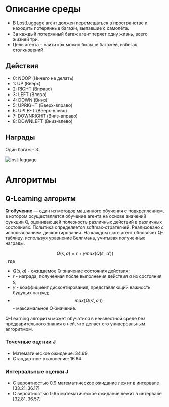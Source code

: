 # **Описание среды**
- В LostLuggage агент должен перемещаться в пространстве и находить потерянные багажи, выпавшие с самолёта.
- За каждый потерянный багаж агент теряет одну жизнь, всего жизней три.
- Цель агента - найти как можно больше багажей, избегая столкновений.

## **Действия**
- 0: NOOP (Ничего не делать)
- 1: UP (Вверх)
- 2: RIGHT (Вправо)
- 3: LEFT (Влево)
- 4: DOWN (Вниз)
- 5: UPRIGHT (Вверх-вправо)
- 6: UPLEFT (Вверх-влево)
- 7: DOWNRIGHT (Вниз-вправо)
- 8: DOWNLEFT (Вниз-влево)

## **Награды**

Один багаж - 3.

![lost-luggage](https://github.com/sotarseniy/project-atari-lost-luggage/blob/main/assets/lost_luggage.gif)

# **Алгоритмы**

## **Q-Learning алгоритм**

**Q-обучение** — один из методов машинного обучения с подкреплением, в котором осуществляется обучение агента на основе значений функции Q, оценивающей полезность различных действий в различных состояниях.
Политика определяется softmax-стратегией. Реализовано с использованием дисконтирования.
На каждом шаге агент обновляет Q-таблицу, используя уравнение Беллмана, учитывая полученные награды.

$$Q(s, a) = r + \gamma max(Q(s', a'))$$, где 

- $Q(s, a)$ - ожидаемое Q-значение состояния действия;
- $r$ - награда, полученная после выполнения действия $a$ из состояния $s$;
- $\gamma$ - коэффициент дисконтирования, представляющий важность будущих наград;
- $$max(Q(s', a'))$$ - максимальное Q-значение.

Q-Learning алгоритм может обучаться в неизвестной среде без предварительного знания о ней, что делает его универсальным алгоритмом.

### **Точечные оценки J**

- Математическое ожидание: $34.69$
- Стандартное отклонение: $16.64$

### **Интервальные оценки J**

- С вероятностью $0.9$ математическое ожидание лежит в интервале $[33.21, 36.17]$
- С вероятностью $0.95$ математическое ожидание лежит в интервале $[32.81, 36.57]$